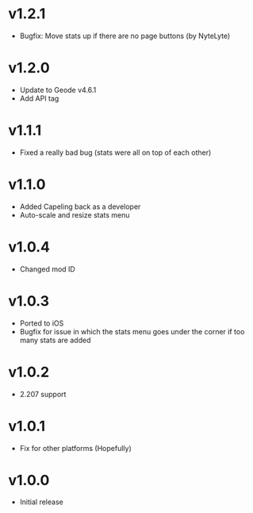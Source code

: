 # v1.2.1

- Bugfix: Move stats up if there are no page buttons (by NyteLyte)

# v1.2.0

- Update to Geode v4.6.1
- Add API tag

# v1.1.1

- Fixed a really bad bug (stats were all on top of each other)

# v1.1.0

- Added Capeling back as a developer
- Auto-scale and resize stats menu

# v1.0.4

- Changed mod ID

# v1.0.3

- Ported to iOS
- Bugfix for issue in which the stats menu goes under the corner if too many stats are added

# v1.0.2

- 2.207 support

# v1.0.1

- Fix for other platforms (Hopefully)

# v1.0.0

- Initial release